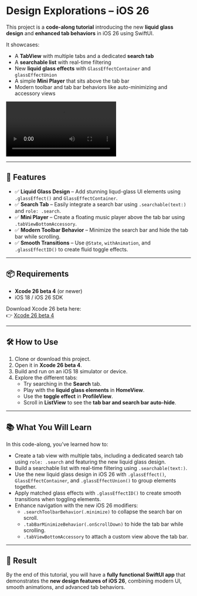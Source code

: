 # Design Explorations – iOS 26

This project is a **code-along tutorial** introducing the new **liquid glass design** and **enhanced tab behaviors** in iOS 26 using SwiftUI.  

It showcases:

- A **TabView** with multiple tabs and a dedicated **search tab**
- A **searchable list** with real-time filtering
- New **liquid glass effects** with `GlassEffectContainer` and `glassEffectUnion`
- A simple **Mini Player** that sits above the tab bar
- Modern toolbar and tab bar behaviors like auto-minimizing and accessory views

![DesignExploration](DesignExplorationVideo.mp4)

---

## 🚀 Features

- ✅ **Liquid Glass Design** – Add stunning liqud-glass UI elements using `.glassEffect()` and `GlassEffectContainer`.
- ✅ **Search Tab** – Easily integrate a search bar using `.searchable(text:)` and `role: .search`.
- ✅ **Mini Player** – Create a floating music player above the tab bar using `.tabViewBottomAccessory`.
- ✅ **Modern Toolbar Behavior** – Minimize the search bar and hide the tab bar while scrolling.
- ✅ **Smooth Transitions** – Use `@State`, `withAnimation`, and `.glassEffectID()` to create fluid toggle effects.

---

## 📦 Requirements

- **Xcode 26 beta 4** (or newer)  
- iOS 18 / iOS 26 SDK  

Download Xcode 26 beta here:  
👉 [Xcode 26 beta 4](https://developer.apple.com/services-account/download?path=/Developer_Tools/Xcode_26_beta_4/Xcode_26_beta_4.xip)

---

## 🛠 How to Use

1. Clone or download this project.
2. Open it in **Xcode 26 beta 4**.
3. Build and run on an iOS 18 simulator or device.
4. Explore the different tabs:
   - Try searching in the **Search** tab.
   - Play with the **liquid glass elements** in **HomeView**.
   - Use the **toggle effect** in **ProfileView**.
   - Scroll in **ListView** to see the **tab bar and search bar auto-hide**.

---

## 📚 What You Will Learn

In this code-along, you’ve learned how to:

- Create a tab view with multiple tabs, including a dedicated search tab using `role: .search` and featuring the new liquid glass design.
- Build a searchable list with real-time filtering using `.searchable(text:)`.
- Use the new liquid glass design in iOS 26 with `.glassEffect()`, `GlassEffectContainer`, and `.glassEffectUnion()` to group elements together. 
- Apply matched glass effects with `.glassEffectID()` to create smooth transitions when toggling elements.    
- Enhance navigation with the new iOS 26 modifiers:
    - `.searchToolbarBehavior(.minimize)` to collapse the search bar on scroll.
    - `.tabBarMinimizeBehavior(.onScrollDown)` to hide the tab bar while scrolling.
    - `.tabViewBottomAccessory` to attach a custom view above the tab bar.

---

## 🎉 Result

By the end of this tutorial, you will have a **fully functional SwiftUI app** that demonstrates the **new design features of iOS 26**, combining modern UI, smooth animations, and advanced tab behaviors.
